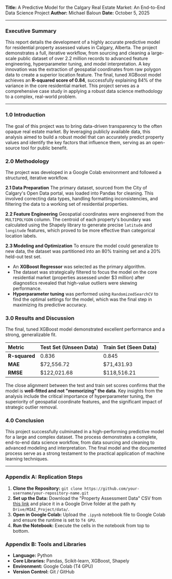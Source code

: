 **Title:** A Predictive Model for the Calgary Real Estate Market: An End-to-End Data Science Project
**Author:** Michael Baloun
**Date:** October 5, 2025

---

### **Executive Summary**

This report details the development of a highly accurate predictive model for residential property assessed values in Calgary, Alberta. The project demonstrates a full, iterative workflow, from sourcing and cleaning a large-scale public dataset of over 2.2 million records to advanced feature engineering, hyperparameter tuning, and model interpretation. A key innovation was the extraction of geospatial coordinates from raw polygon data to create a superior location feature. The final, tuned XGBoost model achieves an **R-squared score of 0.84**, successfully explaining 84% of the variance in the core residential market. This project serves as a comprehensive case study in applying a robust data science methodology to a complex, real-world problem.

---

### **1.0 Introduction**

The goal of this project was to bring data-driven transparency to the often opaque real estate market. By leveraging publicly available data, this analysis aimed to build a robust model that can accurately predict property values and identify the key factors that influence them, serving as an open-source tool for public benefit.

### **2.0 Methodology**

The project was developed in a Google Colab environment and followed a structured, iterative workflow.

**2.1 Data Preparation**
The primary dataset, sourced from the City of Calgary's Open Data portal, was loaded into Pandas for cleaning. This involved correcting data types, handling formatting inconsistencies, and filtering the data to a working set of residential properties.

**2.2 Feature Engineering**
Geospatial coordinates were engineered from the `MULTIPOLYGON` column. The centroid of each property's boundary was calculated using the Shapely library to generate precise `latitude` and `longitude` features, which proved to be more effective than categorical location labels.

**2.3 Modeling and Optimization**
To ensure the model could generalize to new data, the dataset was partitioned into an 80% training set and a 20% held-out test set.
* An **XGBoost Regressor** was selected as the primary algorithm.
* The dataset was strategically filtered to focus the model on the core residential market (properties assessed under $3 million) after diagnostics revealed that high-value outliers were skewing performance.
* **Hyperparameter tuning** was performed using `RandomizedSearchCV` to find the optimal settings for the model, which was the final step in maximizing its predictive accuracy.

### **3.0 Results and Discussion**

The final, tuned XGBoost model demonstrated excellent performance and a strong, generalizable fit.

| Metric | Test Set (Unseen Data) | Train Set (Seen Data) |
| :--- | :--- | :--- |
| **R-squared** | 0.836 | 0.845 |
| **MAE** | $72,556.72 | $71,431.93 |
| **RMSE** | $122,021.68 | $118,516.21 |

The close alignment between the test and train set scores confirms that the model is **well-fitted and not "memorizing" the data**. Key insights from the analysis include the critical importance of hyperparameter tuning, the superiority of geospatial coordinate features, and the significant impact of strategic outlier removal.

### **4.0 Conclusion**

This project successfully culminated in a high-performing predictive model for a large and complex dataset. The process demonstrates a complete, end-to-end data science workflow, from data sourcing and cleaning to advanced modeling and interpretation. The final model and the documented process serve as a strong testament to the practical application of machine learning techniques.

---

### **Appendix A: Replication Steps**

1.  **Clone the Repository:** `git clone https://github.com/your-username/your-repository-name.git`
2.  **Set up the Data:** Download the "Property Assessment Data" CSV from [this link](https://data.calgary.ca/Government/Total-Property-Assessed-Value/dmd8-bmxh) and place it in a Google Drive folder at the path `My Drive/MIAI_Project/data/`.
3.  **Open in Google Colab:** Upload the `.ipynb` notebook file to Google Colab and ensure the runtime is set to `T4 GPU`.
4.  **Run the Notebook:** Execute the cells in the notebook from top to bottom.

### **Appendix B: Tools and Libraries**

* **Language:** Python
* **Core Libraries:** Pandas, Scikit-learn, XGBoost, Shapely
* **Environment:** Google Colab (T4 GPU)
* **Version Control:** Git / GitHub
